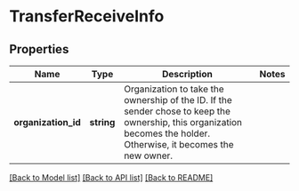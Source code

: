 # TransferReceiveInfo

## Properties
Name | Type | Description | Notes
------------ | ------------- | ------------- | -------------
**organization_id** | **string** | Organization to take the ownership of the ID. If the sender chose to keep the ownership, this organization becomes the holder. Otherwise, it becomes the new owner. | 

[[Back to Model list]](../README.md#documentation-for-models) [[Back to API list]](../README.md#documentation-for-api-endpoints) [[Back to README]](../README.md)


